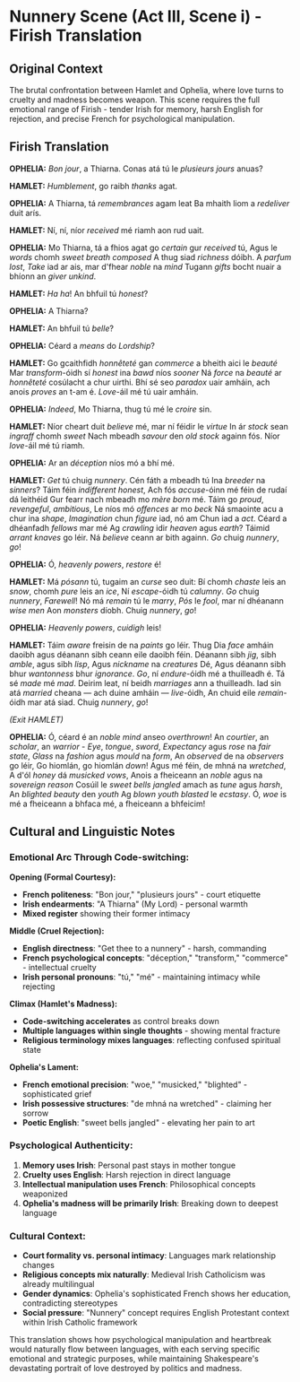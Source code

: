 # Nunnery Scene (Act III, Scene i) - Firish Translation

## Original Context
The brutal confrontation between Hamlet and Ophelia, where love turns to cruelty and madness becomes weapon. This scene requires the full emotional range of Firish - tender Irish for memory, harsh English for rejection, and precise French for psychological manipulation.

## Firish Translation

**OPHELIA:**
*Bon jour*, a Thiarna. Conas atá tú le *plusieurs jours* anuas?

**HAMLET:**
*Humblement*, go raibh *thanks* agat.

**OPHELIA:**
A Thiarna, tá *remembrances* agam leat
Ba mhaith liom a *redeliver* duit arís.

**HAMLET:**
Ní, ní, níor *received* mé riamh aon rud uait.

**OPHELIA:**
Mo Thiarna, tá a fhios agat go *certain* gur *received* tú,
Agus le *words* chomh *sweet* *breath* *composed*
A thug siad *richness* dóibh. A *parfum* *lost*,
*Take* iad ar ais, mar d'fhear *noble* na *mind*
Tugann *gifts* bocht nuair a bhíonn an *giver* *unkind*.

**HAMLET:**
*Ha ha*! An bhfuil tú *honest*?

**OPHELIA:**
A Thiarna?

**HAMLET:**
An bhfuil tú *belle*?

**OPHELIA:**
Céard a *means* do *Lordship*?

**HAMLET:**
Go gcaithfidh *honnêteté* gan *commerce* a bheith aici le *beauté*
Mar *transform*-óidh sí *honest* ina *bawd* níos *sooner*
Ná *force* na *beauté* ar *honnêteté* cosúlacht a chur uirthi.
Bhí sé seo *paradox* uair amháin, ach anois *proves* an t-am é. 
*Love*-áil mé tú uair amháin.

**OPHELIA:**
*Indeed*, Mo Thiarna, thug tú mé le *croire* sin.

**HAMLET:**
Níor cheart duit *believe* mé, mar ní féidir le *virtue*
In ár *stock* sean *ingraff* chomh *sweet*
Nach mbeadh *savour* den *old stock* againn fós.
Níor *love*-áil mé tú riamh.

**OPHELIA:**
Ar an *déception* níos mó a bhí mé.

**HAMLET:**
*Get* tú chuig *nunnery*. Cén fáth a mbeadh tú
Ina *breeder* na *sinners*? Táim féin *indifferent honest*,
Ach fós *accuse*-óinn mé féin de rudaí dá leithéid
Gur fearr nach mbeadh mo *mère* *born* mé.
Táim go *proud*, *revengeful*, *ambitious*,
Le níos mó *offences* ar mo *beck*
Ná smaointe acu a chur ina *shape*,
*Imagination* chun *figure* iad, nó am
Chun iad a *act*. Céard a dhéanfadh *fellows* mar mé
Ag *crawling* idir *heaven* agus *earth*?
Táimid *arrant knaves* go léir. Ná *believe* ceann ar bith againn.
*Go* chuig *nunnery*, *go*!

**OPHELIA:**
Ó, *heavenly powers*, *restore* é!

**HAMLET:**
Má *pósann* tú, tugaim an *curse* seo duit:
Bí chomh *chaste* leis an *snow*, chomh *pure* leis an *ice*,
Ní *escape*-óidh tú *calumny*. *Go* chuig *nunnery*,
*Farewell*! Nó má *remain* tú le *marry*,
*Pós* le *fool*, mar ní dhéanann *wise men*
Aon *monsters* díobh. Chuig *nunnery*, *go*!

**OPHELIA:**
*Heavenly powers*, *cuidigh* leis!

**HAMLET:**
Táim *aware* freisin de na *paints* go léir.
Thug Dia *face* amháin daoibh agus déanann sibh ceann eile daoibh féin.
Déanann sibh *jig*, sibh *amble*, agus sibh *lisp*,
Agus *nickname* na *creatures* Dé,
Agus déanann sibh bhur *wantonness* bhur *ignorance*.
*Go*, ní *endure*-óidh mé a thuilleadh é. Tá sé *made* mé *mad*.
Deirim leat, ní beidh *marriages* ann a thuilleadh.
Iad sin atá *married* cheana — ach duine amháin — *live*-óidh,
An chuid eile *remain*-óidh mar atá siad.
Chuig *nunnery*, *go*!

*(Exit HAMLET)*

**OPHELIA:**
Ó, céard é an *noble mind* anseo *overthrown*!
An *courtier*, an *scholar*, an *warrior* - 
*Eye*, *tongue*, *sword*,
*Expectancy* agus *rose* na *fair state*,
*Glass* na *fashion* agus *mould* na *form*,
An *observed* de na *observers* go léir,
Go hiomlán, go hiomlán *down*!
Agus mé féin, de mhná na *wretched*,
A d'ól *honey* dá *musicked vows*,
Anois a fheiceann an *noble* agus na *sovereign reason*
Cosúil le *sweet bells jangled* amach as *tune* agus *harsh*,
An *blighted* *beauty* den *youth*
Ag *blown youth* *blasted* le *ecstasy*.
Ó, *woe* is mé a fheiceann a bhfaca mé, a fheiceann a bhfeicim!

## Cultural and Linguistic Notes

### Emotional Arc Through Code-switching:

**Opening (Formal Courtesy):**
- **French politeness**: "Bon jour," "plusieurs jours" - court etiquette
- **Irish endearments**: "A Thiarna" (My Lord) - personal warmth
- **Mixed register** showing their former intimacy

**Middle (Cruel Rejection):**
- **English directness**: "Get thee to a nunnery" - harsh, commanding
- **French psychological concepts**: "déception," "transform," "commerce" - intellectual cruelty
- **Irish personal pronouns**: "tú," "mé" - maintaining intimacy while rejecting

**Climax (Hamlet's Madness):**
- **Code-switching accelerates** as control breaks down
- **Multiple languages within single thoughts** - showing mental fracture
- **Religious terminology mixes languages**: reflecting confused spiritual state

**Ophelia's Lament:**
- **French emotional precision**: "woe," "musicked," "blighted" - sophisticated grief
- **Irish possessive structures**: "de mhná na wretched" - claiming her sorrow
- **Poetic English**: "sweet bells jangled" - elevating her pain to art

### Psychological Authenticity:

1. **Memory uses Irish**: Personal past stays in mother tongue
2. **Cruelty uses English**: Harsh rejection in direct language  
3. **Intellectual manipulation uses French**: Philosophical concepts weaponized
4. **Ophelia's madness will be primarily Irish**: Breaking down to deepest language

### Cultural Context:

- **Court formality vs. personal intimacy**: Languages mark relationship changes
- **Religious concepts mix naturally**: Medieval Irish Catholicism was already multilingual
- **Gender dynamics**: Ophelia's sophisticated French shows her education, contradicting stereotypes
- **Social pressure**: "Nunnery" concept requires English Protestant context within Irish Catholic framework

This translation shows how psychological manipulation and heartbreak would naturally flow between languages, with each serving specific emotional and strategic purposes, while maintaining Shakespeare's devastating portrait of love destroyed by politics and madness.
